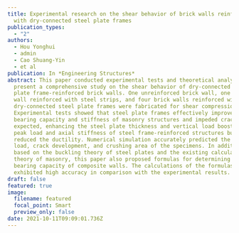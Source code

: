 ```yaml
---
title: Experimental research on the shear behavior of brick walls reinforced
  with dry-connected steel plate frames
publication_types:
  - "2"
authors:
  - Hou Yonghui
  - admin
  - Cao Shuang-Yin
  - et al
publication: In *Engineering Structures*
abstract: This paper conducted experimental tests and theoretical analyses to
  present a comprehensive study on the shear behavior of dry-connected steel
  plate frame-reinforced brick walls. One unreinforced brick wall, one brick
  wall reinforced with steel strips, and four brick walls reinforced with
  dry-connected steel plate frames were fabricated for shear compression tests.
  Experimental tests showed that steel plate frames effectively improved the
  bearing capacity and stiffness of masonry structures and impeded cracking. As
  expected, enhancing the steel plate thickness and vertical load boosted the
  peak load and axial stiffness of steel frame-reinforced structures but also
  reduced the ductility. Numerical simulation accurately predicted the peak
  load, crack development, and crushing area of the specimens. In addition,
  based on the buckling theory of steel plates and the existing calculation
  theory of masonry, this paper also proposed formulas for determining the
  bearing capacity of composite walls. The calculations of the formulas
  exhibited high accuracy in comparison with the experimental results.
draft: false
featured: true
image:
  filename: featured
  focal_point: Smart
  preview_only: false
date: 2021-10-11T09:09:01.736Z
---
```

